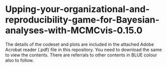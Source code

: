 # Upping-your-organizational-and-reproducibility-game-for-Bayesian-analyses-with-MCMCvis-0.15.0

The details of the codeset and plots are included in the attached Adobe Acrobat reader (.pdf) file in this repository. 
You need to download the same to view the contents. There are referrals to other contents in BLUE colour also to follow.
